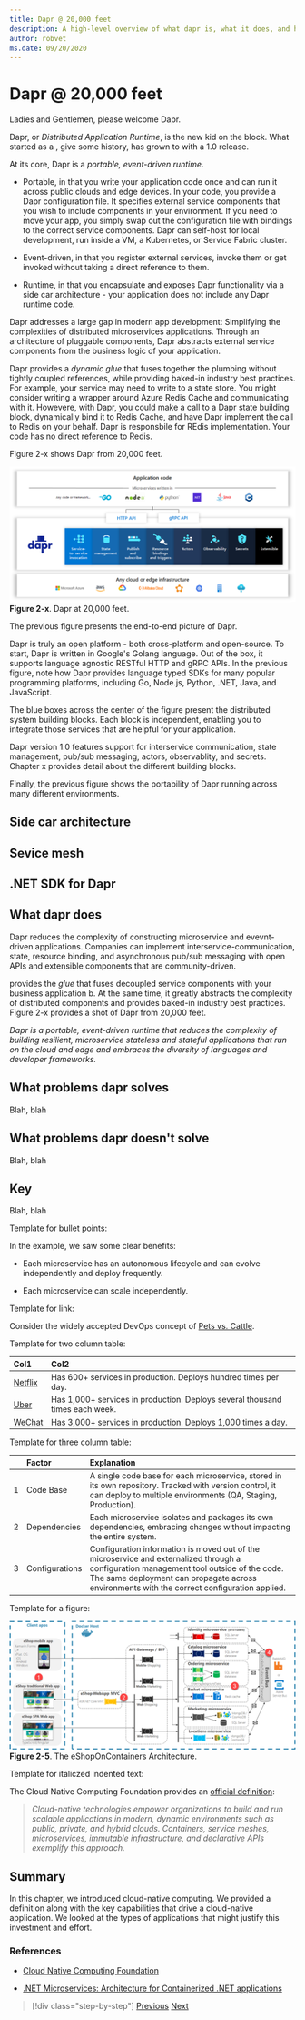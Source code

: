 ```yaml
---
title: Dapr @ 20,000 feet
description: A high-level overview of what dapr is, what it does, and how it works
author: robvet 
ms.date: 09/20/2020
---
```


# Dapr @ 20,000 feet

Ladies and Gentlemen, please welcome Dapr.

Dapr, or *Distributed Application Runtime*, is the new kid on the block. What started as a <blah>, give some history, has grown to <blah> with a 1.0 release. 

At its core, Dapr is a *portable, event-driven runtime*. 

 - Portable, in that you write your application code once and can run it across public clouds and edge devices. In your code, you provide a Dapr configuration file. It specifies external service components that you wish to include  components in your environment. If you need to move your app, you simply swap out the configuration file with bindings to the correct service components. Dapr can self-host for local development, run inside a VM, a Kubernetes, or Service Fabric cluster. 

 - Event-driven, in that you register external services, invoke them or get invoked without taking a direct reference to them. 

 - Runtime, in that you encapsulate and exposes Dapr functionality via a side car architecture - your application does not include any Dapr runtime code.

Dapr addresses a large gap in modern app development: Simplifying the complexities of distributed microservices applications. Through an architecture of pluggable components, Dapr abstracts 
external service components from the business logic of your application.

Dapr provides a *dynamic glue* that fuses together the plumbing without tightly coupled references, while providing baked-in industry best practices. For example, your service may need to write to a state store. You might consider writing a wrapper around Azure Redis Cache and communicating with it. Howevere, with Dapr, you could make a call to a Dapr state building block, dynamically bind it to Redis Cache, and have Dapr implement the  call to Redis on your behalf. Dapr is responsbile for REdis implementation. Your code has no direct reference to Redis.

Figure 2-x shows Dapr from 20,000 feet.

![Dapr at 20,000 feet](./media/dapr-high-level.png)
**Figure 2-x**. Dapr at 20,000 feet.

The previous figure presents the end-to-end picture of Dapr.

Dapr is truly an open platform - both cross-platform and open-source. To start, Dapr is written in Google's Golang language. Out of the box, it supports language agnostic RESTful HTTP and gRPC APIs. In the previous figure, note how Dapr provides language typed SDKs for many popular programming platforms, including Go, Node.js, Python, .NET, Java, and JavaScript.   

The blue boxes across the center of the figure present the distributed system building blocks. Each block is independent, enabling you to integrate those services that are helpful for your application.

Dapr version 1.0 features support for interservice communication, state management, pub/sub messaging, actors, observablity, and secrets. Chapter x provides detail about the different building blocks.

Finally, the previous figure shows the portability of Dapr running across many different environments.
 
## Side car architecture



## Sevice mesh




## .NET SDK for Dapr








## What dapr does

Dapr reduces the complexity of constructing microservice and evevnt-driven applications. Companies can implement interservice-communication, state, resource binding, and asynchronous pub/sub messaging with open APIs and extensible components that are community-driven.





provides the *glue* that fuses decoupled service components with your business application b. At the same time, it greatly abstracts the complexity of distributed components and provides baked-in industry best practices. Figure 2-x provides a shot of Dapr from 20,000 feet.



*Dapr is a portable, event-driven runtime that reduces the complexity of building resilient, microservice stateless and stateful applications that run on the cloud and edge and embraces the diversity of languages and developer frameworks.*



## What problems dapr solves

Blah, blah


## What problems dapr doesn't solve

Blah, blah


## Key 

Blah, blah





Template for bullet points:

In the example, we saw some clear benefits:

- Each microservice has an autonomous lifecycle and can evolve independently and deploy frequently.

- Each microservice can scale independently. 




Template for link:

Consider the widely accepted DevOps concept of [Pets vs. Cattle](https://medium.com/@Joachim8675309/devops-concepts-pets-vs-cattle-2380b5aab313). 





Template for two column table:

| Col1 | Col2 |
| :-------- | :-------- |
| [Netflix](https://www.infoq.com/news/2013/06/netflix/) | Has 600+ services in production. Deploys hundred times per day. |
| [Uber](https://eng.uber.com/micro-deploy/) | Has 1,000+ services in production. Deploys several thousand times each week. |
| [WeChat](https://www.cs.columbia.edu/~ruigu/papers/socc18-final100.pdf) | Has 3,000+ services in production. Deploys 1,000 times a day. |




Template for three column table:

|    |  Factor | Explanation  |
| :-------- | :-------- | :-------- |
| 1 | Code Base | A single code base for each microservice, stored in its own repository. Tracked with version control, it can deploy to multiple environments (QA, Staging, Production). |
| 2 | Dependencies | Each microservice isolates and packages its own dependencies, embracing changes without impacting the entire system. |
| 3 | Configurations  | Configuration information is moved out of the microservice and externalized through a configuration management tool outside of the code. The same deployment can propagate across environments with the correct configuration applied.  |


Template for a figure:

![eShopOnContainers Architecture](./media/eshoponcontainers-architecture.png)
**Figure 2-5**. The eShopOnContainers Architecture.

Template for italiczed indented text:

The Cloud Native Computing Foundation provides an [official definition](https://github.com/cncf/foundation/blob/master/charter.md):

> *Cloud-native technologies empower organizations to build and run scalable applications in modern, dynamic environments such as public, private, and hybrid clouds. Containers, service meshes, microservices, immutable infrastructure, and declarative APIs exemplify this approach.*



## Summary

In this chapter, we introduced cloud-native computing. We provided a definition along with the key capabilities that drive a cloud-native application. We looked at the types of applications that might justify this investment and effort.

### References

- [Cloud Native Computing Foundation](https://www.cncf.io/)

- [.NET Microservices: Architecture for Containerized .NET applications](https://dotnet.microsoft.com/download/thank-you/microservices-architecture-ebook)





>[!div class="step-by-step"]
>[Previous](index.md)
>[Next](index.md)
